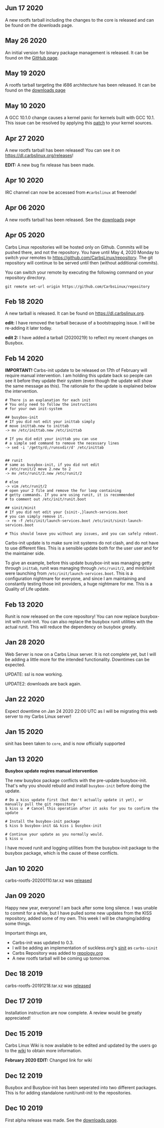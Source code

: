 
Jun 17 2020
-----------

A new rootfs tarball including the changes to the core is released and can be
found on the downloads page.

May 26 2020
-----------

An initial version for binary package management is released.
It can be found on the [GitHub page].

[GitHub page]: https://github.com/CarbsLinux/kiss-bin

May 19 2020
-----------

A rootfs tarball targeting the i686 architecture has
been released. It can be found on the [downloads page]

[downloads page]: https://dl.carbslinux.org/releases/i686

May 10 2020
-----------

A GCC 10.1.0 change causes a kernel panic for kernels built
with GCC 10.1. This issue can be resolved by applying this
[patch] to your kernel sources.

[patch]: https://git.kernel.org/pub/scm/linux/kernel/git/tip/tip.git/patch/?id=f670269a42bfdd2c83a1118cc3d1b475547eac22

Apr 27 2020
-----------

A new rootfs tarball has been released! You can
see it on <https://dl.carbslinux.org/releases>!

**EDIT:** A new bug fix release has been made.

Apr 10 2020
-----------

IRC channel can now be accessed from `#carbslinux` at freenode!

Apr 06 2020
-----------

A new rootfs tarball has been released. See the
[downloads](https://dl.carbslinux.org) page

Apr 05 2020
-----------

Carbs Linux repositories will be hosted only on Github. Commits will be
pushed there, and not the repository. You have until
May 4, 2020 Monday to switch your remotes to <https://github.com/CarbsLinux/repository>.
The git repository will continue to be served until then (without additional
commits).

You can switch your remote by executing the following command on your
repository directory.

    git remote set-url origin https://github.com/CarbsLinux/repository


Feb 18 2020
-----------

A new tarball is released. It can be found on <https://dl.carbslinux.org>.

**edit:** I have removed the tarball because of a bootstrapping issue. 
I will be re-adding it later today.

**edit 2:** I have added a tarball (20200219) to reflect my recent
changes on Busybox.


Feb 14 2020
-----------

**IMPORTANT!** Carbs-init update to be released on 17th of February
will require manual intervention. I am holding this update back so
people can see it before they update their system (even though the
update will show the same message as this). The rationale for the
update is explained below the intervention.

    # There is an explanation for each init
    # You only need to follow the instructions
    # for your own init-system

    ## busybox-init
    # If you did not edit your inittab simply 
    # move inittab.new to inittab
    -> mv /etc/inittab.new /etc/inittab

    # If you did edit your inittab you can use
    # a simple sed command to remove the necessary lines
    -> sed -i '/getty/d;/runsvdir/d' /etc/inittab


    ## runit
    # same as busybox-init, if you did not edit
    # /etc/runit/2 move 2.new to 2
    -> mv /etc/runit/2.new /etc/runit/2

    # else
    -> vim /etc/runit/2
    # open your 2 file and remove the for loop containing
    # getty commands. If you are using runit, it is recommended
    # to comment out /etc/init/runit.boot

    ## sinit/minit
    # If you did not edit your {sinit-,}launch-services.boot
    # you can simply remove it.
    -> rm -f /etc/init/launch-services.boot /etc/init/sinit-launch-services.boot

    # This should leave you without any issues, and you can safely reboot.

Carbs-init update is to make sure init systems do not clash, and do
not have to use different files. This is a sensible update both for
the user user and for the maintainer side. 

To give an example, before this update busybox-init was managing getty
through `inittab`, runit was managing through `/etc/runit/2`, and
minit/sinit were launching from `/etc/init/launch-services.boot`. This
is a configuration nightmare for everyone, and since I am maintaining
and constantly testing those init providers, a huge nightmare for me. 
This is a Quality of Life update.


Feb 13 2020
-----------

Runit is now released on the core repository! You can now replace
busybox-init with runit-init. You can also replace the busybox runit
utilities with the actual runit. This will reduce the dependency on
busybox greatly.

Jan 28 2020
-----------

Web Server is now on a Carbs Linux server. It is not complete yet,
but I will be adding a little more for the intended functionality.
Downtimes can be expected.

UPDATE: ssl is now working.

UPDATE2: downloads are back again.


Jan 22 2020
-----------

Expect downtime on Jan 24 2020 22:00 UTC as I will be migrating
this web server to my Carbs Linux server!


Jan 15 2020
-----------

sinit has been taken to `core`, and is now officially supported


Jan 13 2020
-----------

**Busybox update reqires manual intervention**

The new busybox package conflicts with the pre-update busybox-init. That's why
you should rebuild and install `busybox-init` before doing the update.

    # Do a kiss update first (but don't actually update it yet), or manually pull the git repository
    $ kiss u  # Cancel this operation after it asks for you to confirm the update
    
    # Install the busybox-init package
    $ kiss b busybox-init && kiss i busybox-init
    
    # Continue your update as you normally would.
    $ kiss u

I have moved runit and logging utilities from the busybox-init package to the busybox
package, which is the cause of these conflicts.

Jan 10 2020
-----------

carbs-rootfs-20200110.tar.xz was [released](//dl.carbslinux.org/releases)


Jan 09 2020
-----------

Happy new year, everyone! I am back after some long silence. I was unable to commit for a
while, but I have pulled some new updates from the KISS repository, added some of my own.
This week I will be changing/adding some things.

Important things are,

* Carbs-init was updated to 0.3.
* I will be adding an implementation of suckless.org's [sinit](//core.suckless.org/sinit) as `carbs-sinit`
* Carbs Repository was added to [repology.org](//repology.org/repository/carbs)
* A new rootfs tarball will be coming up tomorrow.


Dec 18 2019
-----------

carbs-rootfs-20191218.tar.xz was [released](//dl.carbslinux.org/releases)


Dec 17 2019
-----------

Installation instruction are now complete. A review would be greatly appreciated!


Dec 15 2019
-----------

Carbs Linux Wiki is now available to be edited and updated by the users go
to the [wiki](//carbslinux.org/wiki) to obtain more information.

**February 2020 EDIT:** Changed link for wiki


Dec 12 2019
-----------

Busybox and Busybox-init has been seperated into two different packages.
This is for adding standalone runit/runit-init to the repositories.


Dec 10 2019
-----------

First alpha release was made. See the [downloads page](//dl.carbslinux.org/releases).

